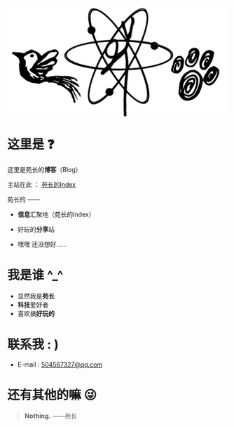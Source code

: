 

![](https://raw.githubusercontent.com/YuanZ1949/MyBlogImage/master/Github%20Blog.png)



# 这里是 :question:

这里是苑长的**博客**（Blog）

主站在此 ： [苑长的Index](https://yuanz1949.github.io/)

苑长的 ——

- **信息**汇聚地（苑长的Index）

- 好玩的**分享**站

- 嘿嘿 还没想好……



# 我是谁  \^_^

- 显然我是**苑长**
- **科技**爱好者
- 喜欢搞**好玩的**




# 联系我 : )

- E-mail : 504567327@qq.com



# 还有其他的嘛 :stuck_out_tongue_winking_eye:

> **Nothing.**
>                 ——苑长